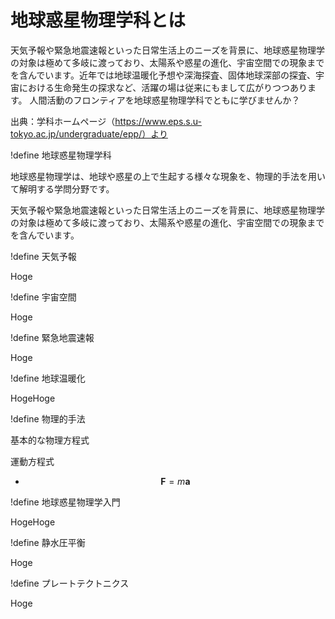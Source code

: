 # 地球惑星物理学科とは

天気予報や緊急地震速報といった日常生活上のニーズを背景に、地球惑星物理学の対象は極めて多岐に渡っており、太陽系や惑星の進化、宇宙空間での現象までを含んでいます。近年では地球温暖化予想や深海探査、固体地球深部の探査、宇宙における生命発生の探求など、活躍の場は従来にもまして広がりつつあります。
人間活動のフロンティアを地球惑星物理学科でともに学びませんか？

出典：学科ホームページ（https://www.eps.s.u-tokyo.ac.jp/undergraduate/epp/）より

!define 地球惑星物理学科

地球惑星物理学は、地球や惑星の上で生起する様々な現象を、物理的手法を用いて解明する学問分野です。

天気予報や緊急地震速報といった日常生活上のニーズを背景に、地球惑星物理学の対象は極めて多岐に渡っており、太陽系や惑星の進化、宇宙空間での現象までを含んでいます。

!define 天気予報

Hoge

!define 宇宙空間

Hoge

!define 緊急地震速報

Hoge

!define 地球温暖化

HogeHoge

!define 物理的手法

基本的な物理方程式

運動方程式

- $$ \boldsymbol{F} = m \boldsymbol{a}$$

!define 地球惑星物理学入門

HogeHoge

!define 静水圧平衡

Hoge

!define プレートテクトニクス

Hoge
